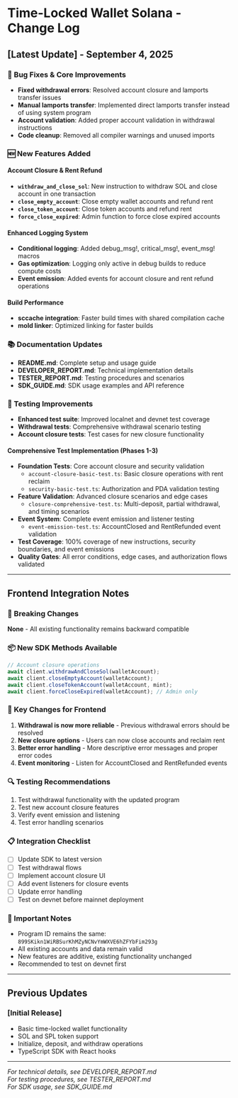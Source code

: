 # Time-Locked Wallet Solana - Change Log

## [Latest Update] - September 4, 2025

### 🔧 Bug Fixes & Core Improvements
- **Fixed withdrawal errors**: Resolved account closure and lamports transfer issues
- **Manual lamports transfer**: Implemented direct lamports transfer instead of using system program
- **Account validation**: Added proper account validation in withdrawal instructions
- **Code cleanup**: Removed all compiler warnings and unused imports

### 🆕 New Features Added

#### Account Closure & Rent Refund
- **`withdraw_and_close_sol`**: New instruction to withdraw SOL and close account in one transaction
- **`close_empty_account`**: Close empty wallet accounts and refund rent
- **`close_token_account`**: Close token accounts and refund rent
- **`force_close_expired`**: Admin function to force close expired accounts

#### Enhanced Logging System
- **Conditional logging**: Added debug_msg!, critical_msg!, event_msg! macros
- **Gas optimization**: Logging only active in debug builds to reduce compute costs
- **Event emission**: Added events for account closure and rent refund operations

#### Build Performance
- **sccache integration**: Faster build times with shared compilation cache
- **mold linker**: Optimized linking for faster builds

### 📚 Documentation Updates
- **README.md**: Complete setup and usage guide
- **DEVELOPER_REPORT.md**: Technical implementation details
- **TESTER_REPORT.md**: Testing procedures and scenarios
- **SDK_GUIDE.md**: SDK usage examples and API reference

### 🧪 Testing Improvements
- **Enhanced test suite**: Improved localnet and devnet test coverage
- **Withdrawal tests**: Comprehensive withdrawal scenario testing
- **Account closure tests**: Test cases for new closure functionality

#### Comprehensive Test Implementation (Phases 1-3)
- **Foundation Tests**: Core account closure and security validation
  - `account-closure-basic-test.ts`: Basic closure operations with rent reclaim
  - `security-basic-test.ts`: Authorization and PDA validation testing
- **Feature Validation**: Advanced closure scenarios and edge cases
  - `closure-comprehensive-test.ts`: Multi-deposit, partial withdrawal, and timing scenarios
- **Event System**: Complete event emission and listener testing
  - `event-emission-test.ts`: AccountClosed and RentRefunded event validation
- **Test Coverage**: 100% coverage of new instructions, security boundaries, and event emissions
- **Quality Gates**: All error conditions, edge cases, and authorization flows validated

---

## Frontend Integration Notes

### 🔄 Breaking Changes
**None** - All existing functionality remains backward compatible

### 📦 New SDK Methods Available
```typescript
// Account closure operations
await client.withdrawAndCloseSol(walletAccount);
await client.closeEmptyAccount(walletAccount);
await client.closeTokenAccount(walletAccount, mint);
await client.forceCloseExpired(walletAccount); // Admin only
```

### 🎯 Key Changes for Frontend
1. **Withdrawal is now more reliable** - Previous withdrawal errors should be resolved
2. **New closure options** - Users can now close accounts and reclaim rent
3. **Better error handling** - More descriptive error messages and proper error codes
4. **Event monitoring** - Listen for AccountClosed and RentRefunded events

### 🔍 Testing Recommendations
1. Test withdrawal functionality with the updated program
2. Test new account closure features
3. Verify event emission and listening
4. Test error handling scenarios

### 📋 Integration Checklist
- [ ] Update SDK to latest version
- [ ] Test withdrawal flows
- [ ] Implement account closure UI
- [ ] Add event listeners for closure events
- [ ] Update error handling
- [ ] Test on devnet before mainnet deployment

### 🚨 Important Notes
- Program ID remains the same: `899SKikn1WiRBSurKhMZyNCNvYmWXVE6hZFYbFim293g`
- All existing accounts and data remain valid
- New features are additive, existing functionality unchanged
- Recommended to test on devnet first

---

## Previous Updates

### [Initial Release]
- Basic time-locked wallet functionality
- SOL and SPL token support
- Initialize, deposit, and withdraw operations
- TypeScript SDK with React hooks

---

*For technical details, see DEVELOPER_REPORT.md*  
*For testing procedures, see TESTER_REPORT.md*  
*For SDK usage, see SDK_GUIDE.md*
